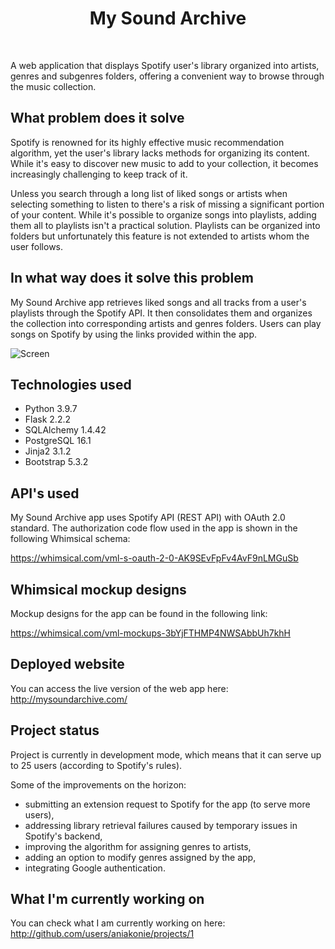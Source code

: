 <h1 align="center"> My Sound Archive </h1> <br>

A web application that displays Spotify user's library organized into artists, genres and subgenres folders, offering a convenient way to browse through the music collection.

## What problem does it solve

Spotify is renowned for its highly effective music recommendation algorithm, yet the user's library lacks methods for organizing its content. While it's easy to discover new music to add to your collection, it becomes increasingly challenging to keep track of it.

Unless you search through a long list of liked songs or artists when selecting something to listen to there's a risk of missing a significant portion of your content. While it's possible to organize songs into playlists, adding them all to playlists isn't a practical solution. Playlists can be organized into folders but unfortunately this feature is not extended to artists whom the user follows.

## In what way does it solve this problem

My Sound Archive app retrieves liked songs and all tracks from a user's playlists through the Spotify API. It then consolidates them and organizes the collection into corresponding artists and genres folders. Users can play songs on Spotify by using the links provided within the app.

![Screen](https://github.com/aniakonie/virtual_music_library_flask/assets/112773165/4d2f88aa-f312-4a63-8742-3e4849d8063d)

## Technologies used

* Python 3.9.7
* Flask 2.2.2
* SQLAlchemy 1.4.42
* PostgreSQL 16.1
* Jinja2 3.1.2
* Bootstrap 5.3.2

## API's used

My Sound Archive app uses Spotify API (REST API) with OAuth 2.0 standard.
The authorization code flow used in the app is shown in the following Whimsical schema:

https://whimsical.com/vml-s-oauth-2-0-AK9SEvFpFv4AvF9nLMGuSb

## Whimsical mockup designs

Mockup designs for the app can be found in the following link:

https://whimsical.com/vml-mockups-3bYjFTHMP4NWSAbbUh7khH

## Deployed website

You can access the live version of the web app here: http://mysoundarchive.com/

## Project status

Project is currently in development mode, which means that it can serve up to 25 users (according to Spotify's rules).

Some of the improvements on the horizon:

* submitting an extension request to Spotify for the app (to serve more users),
* addressing library retrieval failures caused by temporary issues in Spotify's backend,
* improving the algorithm for assigning genres to artists,
* adding an option to modify genres assigned by the app,
* integrating Google authentication.

## What I'm currently working on

You can check what I am currently working on here:
http://github.com/users/aniakonie/projects/1